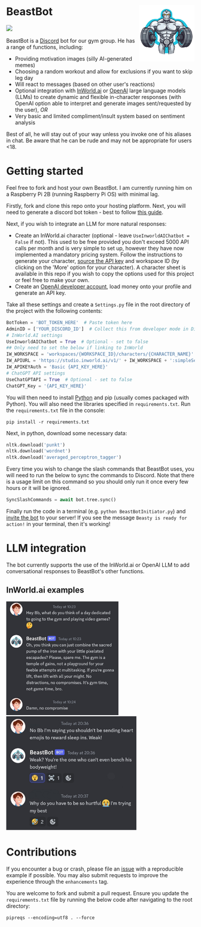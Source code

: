 # BeastBot <img src="Data/BeastBotNoBG.png" align="right" height="150" width="150"/>
![](https://img.shields.io/badge/version-1.2.0-green)

BeastBot is a [Discord](https://discord.com/) bot for our gym group. He has a range of functions, including:

* Providing motivation images (silly AI-generated memes)
* Choosing a random workout and allow for exclusions if you want to skip leg day
* Will react to messages (based on other user's reactions)
* Optional integration with [InWorld.ai](https://inworld.ai/) or [OpenAI](https://platform.openai.com/) large language models (LLMs) to create dynamic and flexible in-character responses (with OpenAI option able to interpret and generate images sent/requested by the user), *OR*
* Very basic and limited compliment/insult system based on sentiment analysis

Best of all, he will stay out of your way unless you invoke one of his aliases in chat. Be aware that he can be rude and may not be appropriate for users <18.

# Getting started
Feel free to fork and host your own BeastBot. I am currently running him on a Raspberry Pi 2B (running Raspberry Pi OS) with minimal lag.

Firstly, fork and clone this repo onto your hosting platform. Next, you will need to generate a discord bot token - best to follow [this guide](https://discordpy.readthedocs.io/en/stable/discord.html).

Next, if you wish to integrate an LLM for more natural responses:

* Create an InWorld.ai character (optional - leave `UseInworldAIChatbot = False` if not). This used to be free provided you don't exceed 5000 API calls per month and is very simple to set up, however they have now implemented a mandatory pricing system. Follow the instructions to generate your character, [source the API key](https://docs.inworld.ai/docs/tutorial-api/getting-started#authorization-signature) and workspace ID (by clicking on the 'More' option for your character). A character sheet is available in this repo if you wish to copy the options used for this project or feel free to make your own.
* Create an [OpenAI developer account](https://platform.openai.com/), load money onto your profile and generate an API key.

Take all these settings and create a `Settings.py` file in the root directory of the project with the following contents:

```python
BotToken = 'BOT_TOKEN_HERE'  # Paste token here
AdminID = ['YOUR_DISCORD_ID']  # Collect this from developer mode in Discord itself
# InWorld.AI settings
UseInworldAIChatbot = True  # Optional - set to false
## Only need to set the below if linking to InWorld
IW_WORKSPACE = 'workspaces/{WORKSPACE_ID}/characters/{CHARACTER_NAME}'
IW_APIURL = 'https://studio.inworld.ai/v1/' + IW_WORKSPACE + ':simpleSendText'
IW_APIKEYAuth = 'Basic {API_KEY_HERE}'
# ChatGPT API settings
UseChatGPTAPI = True  # Optional - set to false
ChatGPT_Key = '{API_KEY_HERE}'
```

You will then need to install [Python](https://www.python.org/downloads/) and pip (usually comes packaged with Python). You will also need the libraries specified in `requirements.txt`. Run the `requirements.txt` file in the console:

```commandline
pip install -r requirements.txt
```

Next, in python, download some necessary data:

```python
nltk.download('punkt')
nltk.download('wordnet')
nltk.download('averaged_perceptron_tagger')
```

Every time you wish to change the slash commands that BeastBot uses, you will need to run the below to sync the commands to Discord. Note that there is a usage limit on this command so you should only run it once every few hours or it will be ignored.

```python
SyncSlashCommands = await bot.tree.sync()
```

Finally run the code in a terminal (e.g. `python BeastBotInitiator.py`) and [invite the bot](https://discordjs.guide/preparations/adding-your-bot-to-servers.html#creating-and-using-your-invite-link) to your server! If you see the message `Beasty is ready for action!` in your terminal, then it's working!

# LLM integration
The bot currently supports the use of the InWorld.ai or OpenAI LLM to add conversational responses to BeastBot's other functions. 

## InWorld.ai examples

<img src="Data/InWorld BeastBot Screenshot1.jpg" width="300" height="303"/><img src="Data/InWorld BeastBot Screenshot2.jpg" width="348" height="303"/>

# Contributions
If you encounter a bug or crash, please file an [issue](https://github.com/PeterM74/BeastBot/issues) with a reproducible example if possible. You may also submit requests to improve the experience through the `enhancements` tag.

You are welcome to fork and submit a pull request. Ensure you update the `requirements.txt` file by running the below code after navigating to the root directory:

```commandline
pipreqs --encoding=utf8 . --force
```